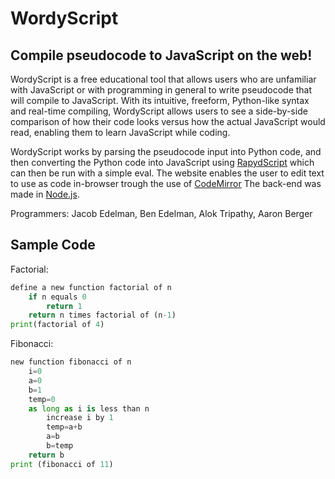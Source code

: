 WordyScript
=========

Compile pseudocode to JavaScript on the web!
-------------------------------

<p>WordyScript is a free educational tool that allows users who are unfamiliar with JavaScript or with programming in general to write pseudocode that will compile to JavaScript.  With its intuitive, freeform, Python-like syntax and real-time compiling, WordyScript allows users to see a side-by-side comparison of how their code looks versus how the actual JavaScript would read, enabling them to learn JavaScript while coding.</p>

<p>WordyScript works by parsing the pseudocode input into Python code, and then converting the Python code into JavaScript using <a href=http://rapydscript.pyjeon.com/>RapydScript</a> which can then be run with a simple eval.  The website enables the user to edit text to use as code in-browser trough the use of <a href=http://codemirror.net/>CodeMirror</a> The back-end was made in <a href="nodejs.org">Node.js</a>.</p>

Programmers:
Jacob Edelman, Ben Edelman, Alok Tripathy, Aaron Berger

Sample Code
------------
Factorial:
```python
define a new function factorial of n
	if n equals 0
		return 1
	return n times factorial of (n-1)
print(factorial of 4)
```
Fibonacci:
```python
new function fibonacci of n
	i=0
	a=0
	b=1
	temp=0
	as long as i is less than n
		increase i by 1
		temp=a+b
		a=b
		b=temp
	return b
print (fibonacci of 11)
```
